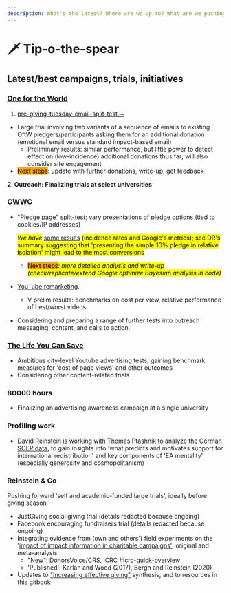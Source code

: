 ```yaml
---
description: What's the latest? Where are we up to? What are we pushing on now?
---
```


# 🗡 Tip-o-the-spear

## Latest/best campaigns, trials, initiatives

### [One for the World](tip-o-the-spear.md#oftw)

1. [pre-giving-tuesday-email-split-test-+](contexts-environments-plans-tests/one-for-the-world-oftw/pre-giving-tuesday-email-split-test-+/ "mention")

* Large trial involving two variants of a sequence of emails to existing OftW pledgers/participants asking them for an additional donation (emotional email versus standard impact-based email)
  * Preliminary results: similar performance, but little power to detect effect on (low-incidence) additional donations thus far; will also consider site engagement
* <mark style="background-color:orange;">Next steps</mark>: update with further donations, write-up, get feedback

**2. Outreach: Finalizing trials at select universities**

### [GWWC](tip-o-the-spear.md#gwwc)

*   "[Pledge page" split-test](contexts-environments-plans-tests/gwwc/pledge-page-options-trial.md#general-idea-main-hypothesis); vary presentations of pledge options (tied to cookies/IP addresses)

    _<mark style="background-color:yellow;">We have</mark>_ [some results](contexts-environments-plans-tests/gwwc/pledge-page-options-trial.md#ex-post-reporting-results-brief) <mark style="background-color:yellow;">(incidence rates and Google's metrics); see DR's summary suggesting that 'presenting the simple 10% pledge in relative isolation' might lead to the most conversions</mark>

    * <mark style="background-color:orange;">Next steps</mark>_<mark style="background-color:yellow;">: more detailed analysis and write-up (check/replicate/extend Google optimize Bayesian analysis in code)</mark>_
* [YouTube remarketing](contexts-and-environments-for-testing/gwwc/youtube-remarketing.md).
  * V prelim results: benchmarks on cost per view, relative performance of best/worst videos
* Considering and preparing a range of further tests into outreach messaging, content, and calls to action.

### [The Life You Can Save](contexts-environments-plans-tests/tlycs.md)

* Ambitious city-level Youtube advertising tests; gaining benchmark measures for 'cost of page views' and other outcomes
* Considering other content-related trials

### 80000 hours

* Finalizing an advertising awareness campaign at a single university

### Profiling work

* [David Reinstein is working with Thomas Ptashnik to analyze the German SOEP data](profiling-and-segmentation/previous-work/other-work-and-data.md), to gain insights into 'what predicts and motivates support for international redistribution' and key components of 'EA mentality' (especially generosity and cosmopolitanism)

### Reinstein & Co

Pushing forward 'self and academic-funded large trials', ideally before giving season

* JustGiving social giving trial (details redacted because ongoing)
* Facebook encouraging fundraisers trial (details redacted because ongoing)
* Integrating evidence from (own and others') field experiments on the '[impact of impact information in charitable campaigns'](https://daaronr.github.io/dualprocess/index.html); original and meta-analysis
  * "New": DonorsVoice/CRS, ICRC [#icrc-quick-overview](contexts-environments-plans-tests/charities-fundraisers-and-impact-information/icrc-quick-overview-+.md#icrc-quick-overview "mention")
  * 'Published': Karlan and Wood (2017), Bergh and Reinstein (2020)
* Updates to ["Increasing effective giving"](https://daaronr.github.io/ea\_giving\_barriers/index.html) synthesis, and to resources in this gitbook
